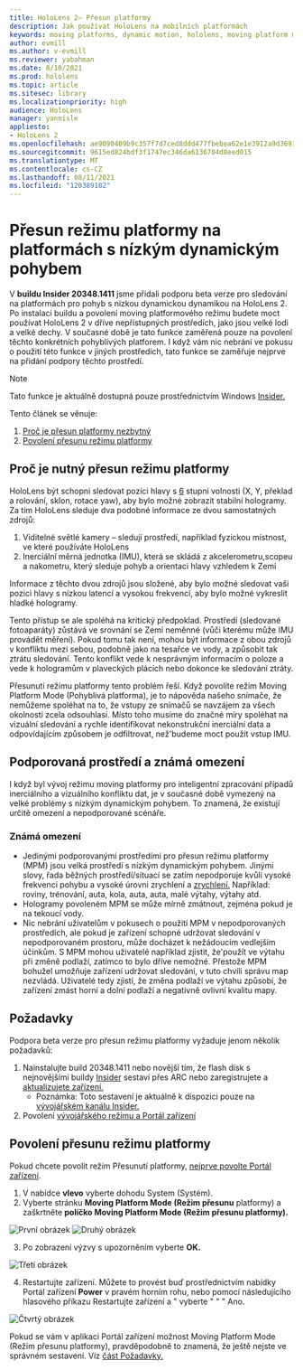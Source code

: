 ```yaml
---
title: HoloLens 2– Přesun platformy
description: Jak používat HoloLens na mobilních platformách
keywords: moving platforms, dynamic motion, hololens, moving platform mode
author: evmill
ms.author: v-evmill
ms.reviewer: yabahman
ms.date: 8/10/2021
ms.prod: hololens
ms.topic: article
ms.sitesec: library
ms.localizationpriority: high
audience: HoloLens
manager: yannisle
appliesto:
- HoloLens 2
ms.openlocfilehash: ae9090409b9c357f7d7ced8ddd477fbebea62e1e3912a9d3691d5585ad79239c
ms.sourcegitcommit: 9615ed824bdf3f1747ec346da6136704d8eed015
ms.translationtype: MT
ms.contentlocale: cs-CZ
ms.lasthandoff: 08/11/2021
ms.locfileid: "120389182"
---
```

# <a name="moving-platform-mode-on-low-dynamic-motion-moving-platforms"></a>Přesun režimu platformy na platformách s nízkým dynamickým pohybem

V **buildu Insider 20348.1411** jsme přidali podporu beta verze pro sledování na platformách pro pohyb s nízkou dynamickou dynamikou na HoloLens 2. Po instalaci buildu a povolení moving platformového režimu budete moct používat HoloLens 2 v dříve nepřístupných prostředích, jako jsou velké lodi a velké dechy. V současné době je tato funkce zaměřená pouze na povolení těchto konkrétních pohyblivých platforem. I když vám nic nebrání ve pokusu o použití této funkce v jiných prostředích, tato funkce se zaměřuje nejprve na přidání podpory těchto prostředí.

> [!NOTE]
> Tato funkce je aktuálně dostupná pouze prostřednictvím Windows [Insider.](hololens-insider.md)

Tento článek se věnuje:

1. [Proč je přesun platformy nezbytný](#why-moving-platform-mode-is-necessary)
1. [Povolení přesunu režimu platformy](#enabling-moving-platform-mode)

## <a name="why-moving-platform-mode-is-necessary"></a>Proč je nutný přesun režimu platformy

HoloLens být schopni sledovat pozici hlavy s [6](https://en.wikipedia.org/wiki/Six_degrees_of_freedom) stupni volnosti (X, Y, překlad a rolování, sklon, rotace yaw), aby bylo možné zobrazit stabilní hologramy. Za tím HoloLens sleduje dva podobné informace ze dvou samostatných zdrojů:

1. Viditelné světlé kamery – sledují prostředí, například fyzickou místnost, ve které používáte HoloLens
1. Inerciální měrná jednotka (IMU), která se skládá z akcelerometru,scopeu a nakometru, který sleduje pohyb a orientaci hlavy vzhledem k Zemi

Informace z těchto dvou zdrojů jsou složené, aby bylo možné sledovat vaši pozici hlavy s nízkou latencí a vysokou frekvencí, aby bylo možné vykreslit hladké hologramy.

Tento přístup se ale spoléhá na kritický předpoklad. Prostředí (sledované fotoaparáty) zůstává ve srovnání se Zemí neměnné (vůči kterému může IMU provádět měření). Pokud tomu tak není, mohou být informace z obou zdrojů v konfliktu mezi sebou, podobně jako na tesařce ve vody, a způsobit tak ztrátu sledování. Tento konflikt vede k nesprávným informacím o poloze a vede k hologramům v plaveckých plácích nebo dokonce ke sledování ztráty.

Přesunutí režimu platformy tento problém řeší. Když povolíte režim Moving Platform Mode (Pohyblivá platforma), je to nápověda našeho snímače, že nemůžeme spoléhat na to, že vstupy ze snímačů se navzájem za všech okolností zcela odsouhlasí. Místo toho musíme do značné míry spoléhat na vizuální sledování a rychle identifikovat nekonstrukční inerciální data a odpovídajícím způsobem je odfiltrovat, než&#39;budeme moct použít vstup IMU.

## <a name="supported-environments-and-known-limitations"></a>Podporovaná prostředí a známá omezení

I když byl vývoj režimu moving platformy pro inteligentní zpracování případů inerciálního a vizuálního konfliktu dat, je v současné době vymezený na velké problémy s nízkým dynamickým pohybem. To znamená, že existují určitě omezení a nepodporované scénáře.

### <a name="known-limitations"></a>Známá omezení

- Jedinými podporovanými prostředími pro přesun režimu platformy (MPM) jsou velká prostředí s nízkým dynamickým pohybem. Jinými slovy, řada běžných prostředí/situací se zatím nepodporuje kvůli vysoké frekvenci pohybu a vysoké úrovni zrychlení a [zrychlení.](https://en.wikipedia.org/wiki/Jerk_(physics))  Například: roviny, trénování, auta, kola, auta, auta, malé výtahy, výtahy atd.
- Hologramy povoleném MPM se může mírně zmátnout, zejména pokud je na tekoucí vody.
- Nic nebrání uživatelům v pokusech o použití MPM v nepodporovaných prostředích, ale pokud je zařízení schopné udržovat sledování v nepodporovaném prostoru, může docházet k nežádoucím vedlejším účinkům. S MPM mohou uživatelé například zjistit, že&#39;použít ve výtahu při změně podlaží, zatímco to bylo dříve nemožné. Přestože MPM bohužel umožňuje zařízení udržovat sledování, v tuto chvíli správu map nezvládá. Uživatelé tedy zjistí, že změna podlaží ve výtahu způsobí, že zařízení zmást horní a dolní podlaží a negativně ovlivní kvalitu mapy.

## <a name="prerequisites"></a>Požadavky

Podpora beta verze pro přesun režimu platformy vyžaduje jenom několik požadavků:

1. Nainstalujte build 20348.1411 nebo novější tím, že flash disk s nejnovějšími buildy [Insider](hololens-insider.md#ffu-download-and-flash-directions) sestaví přes ARC nebo zaregistrujete a [aktualizujete zařízení.](hololens-insider.md#start-receiving-insider-builds)
   - Poznámka: Toto sestavení je aktuálně k dispozici pouze na [vývojářském kanálu Insider.](hololens-insider.md#start-receiving-insider-builds)
2. Povolení [vývojářského režimu a Portál zařízení](/mixed-reality/develop/platform-capabilities-and-apis/using-the-windows-device-portal)

## <a name="enabling-moving-platform-mode"></a>Povolení přesunu režimu platformy

Pokud chcete povolit režim Přesunutí platformy, [nejprve povolte Portál zařízení](/windows/mixed-reality/develop/platform-capabilities-and-apis/using-the-windows-device-portal).

1. V nabídce **vlevo** vyberte dohodu System (Systém).
2. Vyberte stránku **Moving Platform Mode (Režim přesunu** platformy) a zaškrtněte **políčko Moving Platform Mode (Režim přesunu platformy).**

![První obrázek](.\images\moving-platform-1.png) ![Druhý obrázek](.\images\moving-platform-2.png)

3. Po zobrazení výzvy s upozorněním vyberte **OK.**

![Třetí obrázek](.\images\moving-platform-3.png)

4. Restartujte zařízení. Můžete to provést buď prostřednictvím nabídky Portál zařízení **Power** v pravém horním rohu, nebo pomocí následujícího hlasového příkazu Restartujte zařízení a &quot; vyberte &quot; &quot; &quot; Ano.

![Čtvrtý obrázek](.\images\moving-platform-4.png)

Pokud se vám v aplikaci Portál zařízení možnost Moving Platform Mode (Režim přesunu platformy), pravděpodobně to znamená, že ještě nejste ve správném sestavení. Viz [část Požadavky.](#prerequisites)
